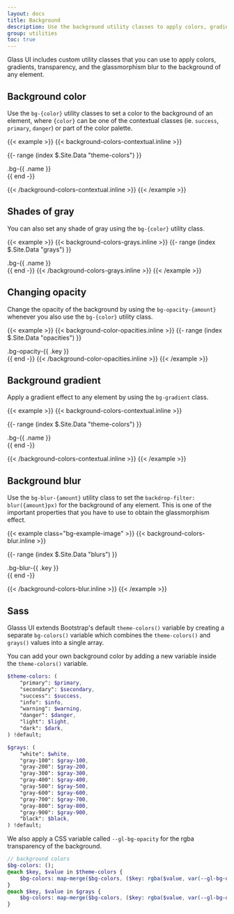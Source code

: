 ```yaml
---
layout: docs
title: Background
description: Use the background utility classes to apply colors, gradients, transparency, and blur to any element
group: utilities
toc: true
---
```


Glass UI includes custom utility classes that you can use to apply colors, gradients, transparency, and the glassmorphism blur to the background of any element.

## Background color

Use the `bg-{color}` utility classes to set a color to the background of an element, where `{color}` can be one of the contextual classes (ie. `success`, `primary`, `danger`) or part of the color palette.

{{< example >}}
{{< background-colors-contextual.inline >}}

{{- range (index $.Site.Data "theme-colors") }}<div class="bg-{{ .name }} p-5 mb-4 {{ if .contrast_color }}text-{{ .contrast_color }}{{ else }}text-white{{ end }} rounded">.bg-{{ .name }}</div>
{{ end -}}

{{< /background-colors-contextual.inline >}}
{{< /example >}}

## Shades of gray

You can also set any shade of gray using the `bg-{color}` utility class.

{{< example >}}
{{< background-colors-grays.inline >}}
{{- range (index $.Site.Data "grays") }}<div class="bg-{{ .name }} p-5 mb-4 {{ if .contrast_color }}text-{{ .contrast_color }}{{ else }}text-white{{ end }} rounded">.bg-{{ .name }}</div>
{{ end -}}
{{< /background-colors-grays.inline >}}
{{< /example >}}

## Changing opacity

Change the opacity of the background by using the `bg-opacity-{amount}` whenever you also use the `bg-{color}` utility class.

{{< example >}}
{{< background-color-opacities.inline >}}
{{- range (index $.Site.Data "opacities") }}<div class="bg-dark bg-opacity-{{ .key }} p-5 mb-4 {{ if .contrast_color }}text-{{ .contrast_color }}{{ else }}text-white{{ end }} rounded">.bg-opacity-{{ .key }}</div>
{{ end -}}
{{< /background-color-opacities.inline >}}
{{< /example >}}

## Background gradient

Apply a gradient effect to any element by using the `bg-gradient` class.

{{< example >}}
{{< background-colors-contextual.inline >}}

{{- range (index $.Site.Data "theme-colors") }}<div class="bg-{{ .name }} bg-gradient p-5 mb-4 {{ if .contrast_color }}text-{{ .contrast_color }}{{ else }}text-white{{ end }} rounded">.bg-{{ .name }}</div>
{{ end -}}

{{< /background-colors-contextual.inline >}}
{{< /example >}}

## Background blur

Use the `bg-blur-{amount}` utility class to set the `backdrop-filter: blur({amount}px)` for the background of any element. This is one of the important properties that you have to use to obtain the glassmorphism effect.

{{< example class="bg-example-image" >}}
{{< background-colors-blur.inline >}}

{{- range (index $.Site.Data "blurs") }}<div class="bg-light bg-opacity-70 bg-blur-{{ .key }} p-5 mb-4 rounded">.bg-blur-{{ .key }}</div>
{{ end -}}

{{< /background-colors-blur.inline >}}
{{< /example >}}

## Sass

Glasss UI extends Bootstrap's default `theme-colors()` variable by creating a separate `bg-colors()` variable which combines the `theme-colors()` and `grays()` values into a single array. 

You can add your own background color by adding a new variable inside the `theme-colors()` variable.

```sass
$theme-colors: (
    "primary": $primary,
    "secondary": $secondary,
    "success": $success,
    "info": $info,
    "warning": $warning,
    "danger": $danger,
    "light": $light,
    "dark": $dark,
) !default;

$grays: (
    "white": $white,
    "gray-100": $gray-100,
    "gray-200": $gray-200,
    "gray-300": $gray-300,
    "gray-400": $gray-400,
    "gray-500": $gray-500,
    "gray-600": $gray-600,
    "gray-700": $gray-700,
    "gray-800": $gray-800,
    "gray-900": $gray-900,
    "black": $black,
) !default;
```

We also apply a CSS variable called `--gl-bg-opacity` for the rgba transparency of the background.

```sass
// background colors
$bg-colors: ();
@each $key, $value in $theme-colors {
    $bg-colors: map-merge($bg-colors, ($key: rgba($value, var(--gl-bg-opacity))))
}
@each $key, $value in $grays {
    $bg-colors: map-merge($bg-colors, ($key: rgba($value, var(--gl-bg-opacity))))
}
```